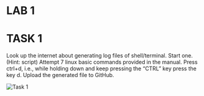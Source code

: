 # LAB 1

# TASK 1 
Look up the internet about generating log files of shell/terminal. Start one. (Hint: script)
Attempt 7 linux basic commands provided in the manual. Press ctrl+d, i.e., while holding
down and keep pressing the “CTRL” key press the key d. Upload the generated file to
GitHub.


![Task 1](https://user-images.githubusercontent.com/123716596/217604534-4cb201d3-b6aa-4e54-8f65-281eec6fb64b.png)
